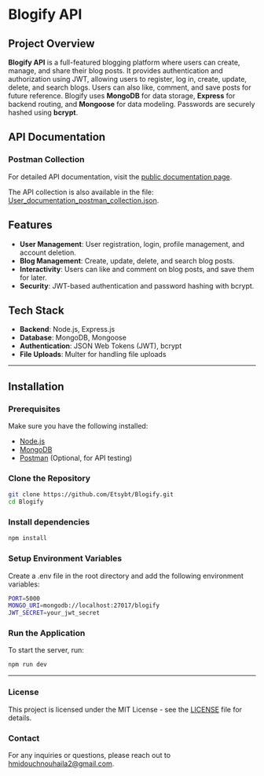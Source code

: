 # Blogify API

## Project Overview
**Blogify API** is a full-featured blogging platform where users can create, manage, and share their blog posts. It provides authentication and authorization using JWT, allowing users to register, log in, create, update, delete, and search blogs. Users can also like, comment, and save posts for future reference. Blogify uses **MongoDB** for data storage, **Express** for backend routing, and **Mongoose** for data modeling. Passwords are securely hashed using **bcrypt**.

## API Documentation

### Postman Collection

For detailed API documentation, visit the [public documentation page](https://documenter.getpostman.com/view/38374890/2sAXqpA4Zq).

The API collection is also available in the file: [User_documentation_postman_collection.json](./User_documentation_postman_collection.json).



## Features
- **User Management**: User registration, login, profile management, and account deletion.
- **Blog Management**: Create, update, delete, and search blog posts.
- **Interactivity**: Users can like and comment on blog posts, and save them for later.
- **Security**: JWT-based authentication and password hashing with bcrypt.

## Tech Stack
- **Backend**: Node.js, Express.js
- **Database**: MongoDB, Mongoose
- **Authentication**: JSON Web Tokens (JWT), bcrypt
- **File Uploads**: Multer for handling file uploads

---

## Installation

### Prerequisites
Make sure you have the following installed:
- [Node.js](https://nodejs.org/)
- [MongoDB](https://www.mongodb.com/)
- [Postman](https://www.postman.com/) (Optional, for API testing)

### Clone the Repository
```bash
git clone https://github.com/Etsybt/Blogify.git
cd Blogify
```

### Install dependencies
```bash
npm install
```

### Setup Environment Variables
Create a .env file in the root directory and add the following environment variables:
```bash
PORT=5000
MONGO_URI=mongodb://localhost:27017/blogify
JWT_SECRET=your_jwt_secret
```

### Run the Application
To start the server, run:
```bash
npm run dev
```

---

### License
This project is licensed under the MIT License - see the [LICENSE](./LICENSE) file for details.

### Contact
For any inquiries or questions, please reach out to [hmidouchnouhaila2@gmail.com](mailto:hmidouchnouhaila2@gmail.com).